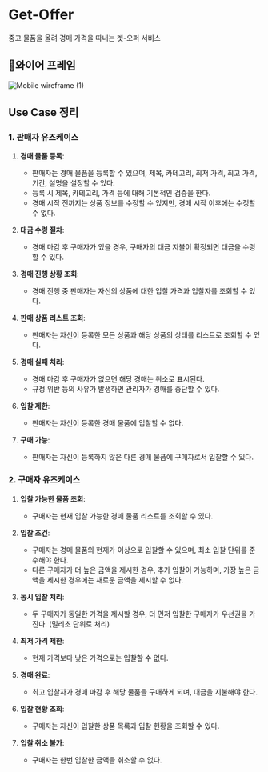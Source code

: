 # Get-Offer
중고 물품을 올려 경매 가격을 따내는 겟-오퍼 서비스

## 와이어 프레임
![Mobile wireframe (1)](https://github.com/user-attachments/assets/25f1a4b1-183b-4f6a-98ff-3e8aa3f6c9f3)


## Use Case 정리
### 1. 판매자 유즈케이스
1. **경매 물품 등록**: 
   - 판매자는 경매 물품을 등록할 수 있으며, 제목, 카테고리, 최저 가격, 최고 가격, 기간, 설명을 설정할 수 있다.
   - 등록 시 제목, 카테고리, 가격 등에 대해 기본적인 검증을 한다.
   - 경매 시작 전까지는 상품 정보를 수정할 수 있지만, 경매 시작 이후에는 수정할 수 없다.

2. **대금 수령 절차**: 
   - 경매 마감 후 구매자가 있을 경우, 구매자의 대금 지불이 확정되면 대금을 수령할 수 있다.

3. **경매 진행 상황 조회**: 
   - 경매 진행 중 판매자는 자신의 상품에 대한 입찰 가격과 입찰자를 조회할 수 있다.

4. **판매 상품 리스트 조회**: 
   - 판매자는 자신이 등록한 모든 상품과 해당 상품의 상태를 리스트로 조회할 수 있다.

5. **경매 실패 처리**: 
   - 경매 마감 후 구매자가 없으면 해당 경매는 취소로 표시된다.
   - 규정 위반 등의 사유가 발생하면 관리자가 경매를 중단할 수 있다.

6. **입찰 제한**: 
   - 판매자는 자신이 등록한 경매 물품에 입찰할 수 없다.

7. **구매 가능**: 
   - 판매자는 자신이 등록하지 않은 다른 경매 물품에 구매자로서 입찰할 수 있다.

### 2. 구매자 유즈케이스
1. **입찰 가능한 물품 조회**: 
   - 구매자는 현재 입찰 가능한 경매 물품 리스트를 조회할 수 있다.

2. **입찰 조건**: 
   - 구매자는 경매 물품의 현재가 이상으로 입찰할 수 있으며, 최소 입찰 단위를 준수해야 한다.
   - 다른 구매자가 더 높은 금액을 제시한 경우, 추가 입찰이 가능하며, 가장 높은 금액을 제시한 경우에는 새로운 금액을 제시할 수 없다.

3. **동시 입찰 처리**: 
   - 두 구매자가 동일한 가격을 제시할 경우, 더 먼저 입찰한 구매자가 우선권을 가진다. (밀리초 단위로 처리)

4. **최저 가격 제한**: 
   - 현재 가격보다 낮은 가격으로는 입찰할 수 없다.

5. **경매 완료**: 
   - 최고 입찰자가 경매 마감 후 해당 물품을 구매하게 되며, 대금을 지불해야 한다.

6. **입찰 현황 조회**: 
   - 구매자는 자신이 입찰한 상품 목록과 입찰 현황을 조회할 수 있다.

7. **입찰 취소 불가**: 
   - 구매자는 한번 입찰한 금액을 취소할 수 없다.

